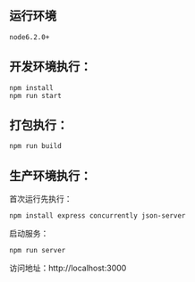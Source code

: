 
## 运行环境
```
node6.2.0+
```

## 开发环境执行：
```
npm install
npm run start
```

## 打包执行：
```
npm run build
```

## 生产环境执行：

首次运行先执行：
```
npm install express concurrently json-server
```

启动服务：
```
npm run server
```

访问地址：http://localhost:3000
